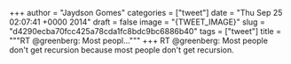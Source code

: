 
+++
author = "Jaydson Gomes"
categories = ["tweet"]
date = "Thu Sep 25 02:07:41 +0000 2014"
draft = false
image = "{TWEET_IMAGE}"
slug = "d4290ecba70fcc425a78cda1fc8bdc9bc6886b40"
tags = ["tweet"]
title = """RT @greenberg: Most peopl..."""
+++
RT @greenberg: Most people don't get recursion because most people don't get recursion.
